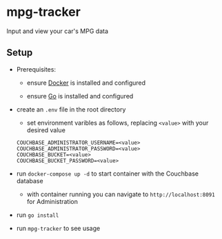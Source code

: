 # mpg-tracker

Input and view your car's MPG data

## Setup

- Prerequisites:

  - ensure [Docker](https://docs.docker.com/install/) is installed and configured

  - ensure [Go](https://golang.org/doc/install) is installed and configured

- create an `.env` file in the root directory

  - set environment varibles as follows, replacing `<value>` with your desired value

  ```config
  COUCHBASE_ADMINISTRATOR_USERNAME=<value>
  COUCHBASE_ADMINISTRATOR_PASSWORD=<value>
  COUCHBASE_BUCKET=<value>
  COUCHBASE_BUCKET_PASSWORD=<value>
  ```

- run `docker-compose up -d` to start container with the Couchbase database

  - with container running you can navigate to `http://localhost:8091` for Administration

- run `go install`

- run `mpg-tracker` to see usage
